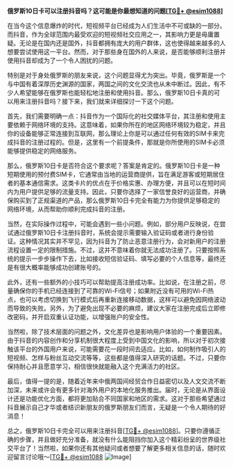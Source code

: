 **俄罗斯10日卡可以注册抖音吗？这可能是你最想知道的问题[[TG💪+ @esim1088](https://t.me/s/esim1088)]**

在当今这个信息爆炸的时代，短视频平台已经成为人们生活中不可或缺的一部分。而抖音，作为全球范围内最受欢迎的短视频社交应用之一，其影响力更是毋庸置疑。无论是在国内还是国外，抖音都拥有庞大的用户群体，这也使得越来越多的人想要尝试使用这一平台。然而，对于那些身在国外的人来说，是否能够顺利注册并使用抖音却成为了一个令人困扰的问题。

特别是对于身处俄罗斯的朋友来说，这个问题显得尤为突出。毕竟，俄罗斯是一个与中国有着深厚历史渊源的国家，两国之间的文化交流也从未中断过。因此，有不少人希望能够在俄罗斯也能轻松地注册和使用抖音。那么，俄罗斯10日卡真的可以用来注册抖音吗？接下来，我们就来详细探讨一下这个问题。

首先，我们需要明确一点：抖音作为一个国际化的社交媒体平台，其注册和使用主要依赖于网络环境的支持。这意味着，如果你所在的地区网络环境较为稳定，并且你的设备能够正常连接到互联网，那么理论上你是可以通过任何有效的SIM卡来完成抖音的注册过程的。但是，这里有一个前提条件，那就是你所使用的SIM卡必须能够提供稳定的网络服务。

那么，俄罗斯10日卡是否符合这个要求呢？答案是肯定的。俄罗斯10日卡是一种短期使用的预付费SIM卡，它通常由当地的运营商提供，旨在满足游客或短期居住者的基本通信需求。这类卡片的优点在于价格实惠、办理方便，并且可以在短时间内为用户提供足够的流量支持。因此，只要你选择了一家信誉良好的运营商，并确保购买到了正规渠道的产品，那么俄罗斯10日卡完全有能力为你提供足够稳定的网络环境，从而帮助你顺利完成抖音的注册。

当然，在实际操作过程中，可能会遇到一些小问题。例如，部分用户反映说，在尝试通过俄罗斯10日卡注册抖音时，系统会提示需要输入验证码或者进行身份验证。这种情况其实并不罕见，因为抖音为了防止恶意注册行为，会对新用户的注册流程设置一定的限制措施。不过，这并不意味着你就无法成功注册了。只要按照系统的提示一步步操作下去，比如接收短信验证码、填写必要的个人信息等，最终还是有很大概率能够成功创建账号的。

此外，还有一些额外的小技巧可以帮助提高注册成功率。比如说，在注册之前，尽量确保你的手机已经连接到了可靠的Wi-Fi信号；如果附近没有可用的Wi-Fi热点，也可以考虑切换到飞行模式后再重新连接移动数据，这样可以避免因网络波动而导致的失败。另外，为了避免出现不必要的麻烦，建议大家在注册完成后立即修改密码，并开启双重认证功能，以增强账户的安全性。

当然啦，除了技术层面的问题之外，文化差异也是影响用户体验的一个重要因素。由于抖音的内容创作和分享机制很大程度上受到中国文化的影响，所以对于初次接触该平台的外国用户来说，可能需要花一段时间去适应。比如，如何制作吸引人的短视频、怎样与粉丝互动交流等等，这些都是值得深入研究的话题。不过，只要你保持耐心并且愿意学习，相信很快就能融入这个充满活力的社区。

最后，值得一提的是，随着近年来中俄两国间经贸合作日益密切以及人文交流不断加深，未来或许会有更多针对海外用户的本地化服务推出。届时，无论是从界面设计还是功能优化方面，都将更加贴合不同国家和地区的需求。这对于那些希望通过抖音展示自己才华或者结识新朋友的俄罗斯朋友们而言，无疑是一个令人期待的好消息！

总之，俄罗斯10日卡完全可以用来注册抖音[[TG💪+ @esim1088](https://t.me/s/esim1088)]。只要你遵循正确的步骤，并且做好充分准备，就没有什么能阻挡你加入这个精彩纷呈的世界级社交平台了！当然啦，如果你还有其他疑问或者想要了解更多相关信息的话，随时欢迎留言讨论哦～[[TG💪+ @esim1088](https://t.me/s/esim1088) ![Image](https://i.postimg.cc/4NQfJmqS/Snipaste-2025-05-13-00-14-12.png)]